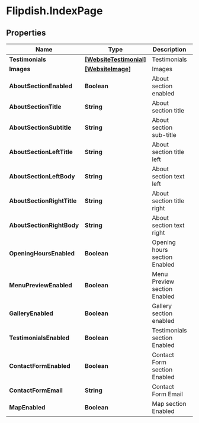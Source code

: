 # Flipdish.IndexPage

## Properties
Name | Type | Description | Notes
------------ | ------------- | ------------- | -------------
**Testimonials** | [**[WebsiteTestimonial]**](WebsiteTestimonial.md) | Testimonials | [optional] 
**Images** | [**[WebsiteImage]**](WebsiteImage.md) | Images | [optional] 
**AboutSectionEnabled** | **Boolean** | About section enabled | [optional] 
**AboutSectionTitle** | **String** | About section title | [optional] 
**AboutSectionSubtitle** | **String** | About section sub-title | [optional] 
**AboutSectionLeftTitle** | **String** | About section title left | [optional] 
**AboutSectionLeftBody** | **String** | About section text left | [optional] 
**AboutSectionRightTitle** | **String** | About section title right | [optional] 
**AboutSectionRightBody** | **String** | About section text right | [optional] 
**OpeningHoursEnabled** | **Boolean** | Opening hours section Enabled | [optional] 
**MenuPreviewEnabled** | **Boolean** | Menu Preview section Enabled | [optional] 
**GalleryEnabled** | **Boolean** | Gallery section enabled | [optional] 
**TestimonialsEnabled** | **Boolean** | Testimonials section Enabled | [optional] 
**ContactFormEnabled** | **Boolean** | Contact Form section Enabled | [optional] 
**ContactFormEmail** | **String** | Contact Form Email | [optional] 
**MapEnabled** | **Boolean** | Map section Enabled | [optional] 


